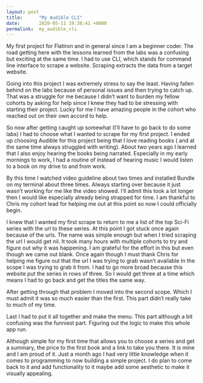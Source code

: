 ```yaml
---
layout: post
title:      "My Audible CLI"
date:       2020-05-11 19:38:41 +0000
permalink:  my_audible_cli
---
```



My first project for Flatiron and in general since I am a beginner coder. The road getting here with the lessons learned from the labs was a confusing but exciting at the same time. I had to use CLI, which stands for command line interface to scrape a website. Scraping extracts the  data from a  target website.

Going into this project I was extremely stress to say the least. Having fallen behind on the labs because of personal issues and then trying to catch up. That was a struggle for me because I didn’t want to burden my fellow cohorts by asking for help since I knew they had to be stressing with starting their project. Lucky for me I have amazing people in the cohort who reached out on their own accord to help.

So now after getting caught up somewhat (I’ll have to go back to do some labs) I had to choose what I wanted to scrape for my first project. I ended up choosing Audible for this project being that I love reading books ( and at the same time always struggled with writing). About two years ago I learned that I also enjoy hearing the books being narrated. Especially in my early mornings to work, I had a routine of instead of hearing music I would listen to a book on my  drive to and from work.

By this time I watched video guideline about two times and installed Bundle on my terminal about three times. Always starting over because it just wasn’t working for me like the video showed. I’ll admit this took a lot longer then I would like especially already being strapped for time. I am thankful to Chris my cohort lead for helping me out at this point so now I could officially begin.

I knew that I wanted my first scrape to return to me a list of the top Sci-Fi series with the url to these series. At this point I got stuck  once again because of the urls. The name was simple enough but when I tried scraping  the url I would get nil. It took many hours with multiple cohorts to try and figure out why it was happening.  I am grateful for the effort in this but even though we came out blank. Once again though I must thank Chris for helping me figure out that the url I was trying to grab wasn’t available
 In the scope I was trying to grab it from. I had to go more broad because this website put the series in rows of three. So I would get three at a time which means I had to go back and get the titles the same way.
 
After getting through that problem I moved into the second scope. Which I must admit it was so much easier than the first. This part didn’t really take to much of my time. 

Last I had to put it all together and make the menu. This part although a bit confusing was the funniest part. Figuring out the logic to make this whole app run.

Although simple for my first time that allows you to choose a series and get a summary, the price to the first book and a link to take you there. It is mine and I am proud of it. Just a month ago I had very little knowledge when it comes to programming to now building a simple project. I do plan to come back to it and add functionality to it maybe add some aesthetic to make it visually appealing.


